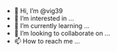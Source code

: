 - 👋 Hi, I’m @vig39
- 👀 I’m interested in ...
- 🌱 I’m currently learning ...
- 💞️ I’m looking to collaborate on ...
- 📫 How to reach me ...

<!---
vig39/vig39 is a ✨ special ✨ repository because its `README.md` (this file) appears on your GitHub profile.
You can click the Preview link to take a look at your changes.
--->
